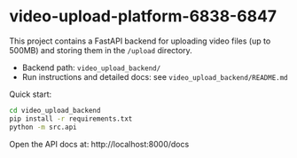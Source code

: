# video-upload-platform-6838-6847

This project contains a FastAPI backend for uploading video files (up to 500MB) and storing them in the `/upload` directory.

- Backend path: `video_upload_backend/`
- Run instructions and detailed docs: see `video_upload_backend/README.md`

Quick start:

```bash
cd video_upload_backend
pip install -r requirements.txt
python -m src.api
```

Open the API docs at: http://localhost:8000/docs